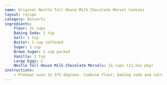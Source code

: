 ```yaml
---
name: Original Nestle Toll House Milk Chocolate Morsel Cookies
layout: recipe
category: Desserts
ingredients:
    Flour: 2¼ cups
    Baking Soda: 1 tsp
    Salt: 1 tsp
    Butter: 1 cup softened
    Sugar: ¾ cup
    Brown Sugar: ¾ cup packed
    Vanilla: 1 tsp
    Large Eggs: 2
    Nestle Toll House Milk Chocolate Morsels: 1¾ cups (11.5oz pkg)
instructions:
    - Preheat oven to 375 degrees. Combine flour, baking soda and salt in small bowl. Beat butter, sugar, brown sugar and vanilla in large bowl until creamy. Add eggs one at a time, beating well after each addition. Gradually beat in flour mixture. Stir in morsels. Place on ungreased baking sheet and bake 9-11 minutes. Makes 5 dozen.
---
```

